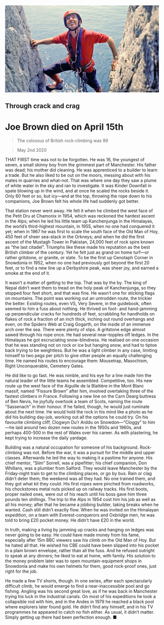 ![](./images/20200502_OBP001_0.jpg)

## Through crack and crag

# Joe Brown died on April 15th

> The colossus of British rock-climbing was 89

> May 2nd 2020

THAT FIRST time was not to be forgotten. He was 16, the youngest of seven, a small skinny boy from the grimmest part of Manchester. His father was dead; his mother did cleaning. He was apprenticed to a builder to learn a trade. But he also liked to be out on the moors, messing about with his mates in quarries and what-not. That was where one day they saw a plume of white water in the sky and ran to investigate. It was Kinder Downfall in spate blowing up in the wind, and at once he scaled the rocks beside it. Only 60 feet or so, but icy—and at the top, throwing the rope down to his companions, Joe Brown felt his whole life had suddenly got better.

That elation never went away. He felt it when he climbed the west face of the Petit Dru at Chamonix in 1954, which was reckoned the hardest ascent in the Alps; when he led his little team up Kanchenjunga in the Himalayas, the world’s third-highest mountain, in 1955, when no one had conquered it yet; when in 1967 he was first to scale the south face of the Old Man of Hoy, 450 feet of sheer sea-stack in the Orkneys; and when he did the first ascent of the Mustagh Tower in Pakistan, 24,000 feet of rock spire known as “the last citadel”. Triumphs like these made his reputation as the best British climber of the century. Yet he felt just as grand on home turf—or rather gritstone, or granite, or slate. To be the first up Cenotaph Corner in Snowdonia in 1952, when no one had previously got beyond the first 20 feet, or to find a new line up a Derbyshire peak, was sheer joy, and earned a smoke at the end of it.

It wasn’t a matter of getting to the top. That was by the by. The king of Nepal didn’t want them to tread on the holy peak of Kanchenjunga, so they stopped four feet short, and that was fine. He wasn’t one for sticking flags on mountains. The point was working out an untrodden route, the trickier the better. Existing routes, even VS, Very Severe, in the guidebook, often seemed to him a fuss about nothing. He thrived on foot- and hand-jamming up perpendicular cracks for hundreds of feet, scrabbling for handholds on flakes of rock a fraction of an inch thick, inching out round overhangs and even, on the Spiders Web at Craig Gogarth, on the inside of an immense arch over the sea. There were plenty of slips. A gritstone edge almost sawed through his rope once. He had several near-topples off ledges. In the Himalayas he got excruciating snow-blindness. He realised on one occasion that he was standing not on rock or ice but hanging snow, and had to tiptoe back trying to be weightless. But he was a light climber in any case, limiting himself to two pegs per pitch to give other people an equally challenging time. He named his routes to encourage them: Mousetrap, Masochism, Right Unconquerable, Cemetery Gates.

He did like to go fast. He was nimble, and his eye for a line made him the natural leader of the little teams he assembled. Competitive, too. His new route up the west face of the Aiguille de la Blaitière in the Mont Blanc massif, named “Fissure Brown” after him, involved overtaking three of the fastest climbers in France. Following a new line on the Carn Dearg buttress of Ben Nevis, he joyfully overtook a team of Scots, naming the route “Sassenach” in their honour. If he failed, though, he would just ruminate about the next time. He would hold the rock in his mind like a photo as he did his building day-job, working out all the options he could try. On his favourite climbing cliff, Clogwyn Du’r Arddu on Snowdon—“Cloggy” to him—he laid around two dozen new routes in the 1950s and 1960s, and perhaps 400-500 in the rest of Wales over his career. As with plastering, he kept trying to increase the daily yardage.

Building was a natural occupation for someone of his background. Rock-climbing was not. Before the war, it was a pursuit for the middle and upper classes. Afterwards he led the way to making it a pastime for anyone. His chief mentor, “Slim” Sorrell, was a pipefitter; his chief companion, Don Whillans, was a plumber from Salford. They would leave Manchester by the Friday-night train to get to the climbing places, or go by bus. Rain or clag didn’t deter them; the weekend was all they had. No one trained them, and they got what kit they could. His first ropes were pinched from roadworks, his chockstones metal nuts picked up on railway tracks. His first boots, proper nailed ones, were out of his reach until his boss gave him three pounds ten shillings. The trip to the Alps in 1954 cost him his job as well as all his money; after that he became a jobbing builder, taking breaks when he wanted. Cash still didn’t exactly flow. When he was invited on the Himalayan expedition, on a team with Everest-conquerors and Oxbridge men, he was told to bring £20 pocket money. He didn’t have £20 in the world.

In truth, making a living by jamming up cracks and hanging on ledges was never going to be easy. He could have made money from his fame, especially after 15m BBC viewers saw his climb on the Old Man of Hoy. But he hated all that. He wished his CBE could have been slipped into his pocket in a plain brown envelope, rather than all the fuss. And he refused outright to speak at any dinners; he liked to eat at home, with family. His solution to the money problem later was to open mountain-equipment shops in Snowdonia and make his own helmets for them, good rock-proof ones, just right for the job.

He made a few TV shorts, though. In one series, after each spectacularly difficult climb, he would emerge to find a near-inaccessible pool and go fishing. Angling was his second great love, as if he was back in Manchester trying his luck in the industrial canals. On most of his expeditions he took a collapsible rod with him, and in the Andes in 1979 he reached a black pool where explorers later found gold. He didn’t find any himself, and in his TV programmes he appeared to catch no fish either. As usual, it didn’t matter. Simply getting up there had been perfection enough. ■